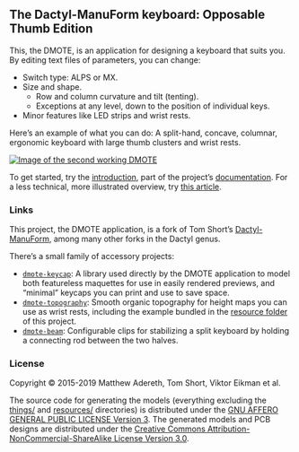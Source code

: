 ## The Dactyl-ManuForm keyboard: Opposable Thumb Edition

This, the DMOTE, is an application for designing a keyboard that suits you. By
editing text files of parameters, you can change:

- Switch type: ALPS or MX.
- Size and shape.
    - Row and column curvature and tilt (tenting).
    - Exceptions at any level, down to the position of individual keys.
- Minor features like LED strips and wrist rests.

Here’s an example of what you can do: A split-hand, concave, columnar,
ergonomic keyboard with large thumb clusters and wrist rests.

[![Image of the second working DMOTE](http://viktor.eikman.se/image/dmote-2-top-down-view/display)](https://viktor.eikman.se/gallery/the-dmote/)

To get started, try the [introduction](doc/intro.md), part of the project’s
[documentation](doc/). For a less technical, more illustrated overview, try
[this article](http://viktor.eikman.se/article/the-dmote/).

### Links

This project, the DMOTE application, is a fork of Tom Short’s
[Dactyl-ManuForm](https://github.com/tshort/dactyl-keyboard), among many
other forks in the Dactyl genus.

There’s a small family of accessory projects:

* [`dmote-keycap`](https://github.com/veikman/dmote-keycap):
  A library used directly by the DMOTE application to model both featureless
  maquettes for use in easily rendered previews, and “minimal” keycaps you can
  print and use to save space.
* [`dmote-topography`](https://github.com/veikman/dmote-topography):
  Smooth organic topography for height maps you can use as wrist rests,
  including the example bundled in the [resource folder](resources/heightmap)
  of this project.
* [`dmote-beam`](https://github.com/veikman/dmote-beam):
  Configurable clips for stabilizing a split keyboard by holding a
  connecting rod between the two halves.

### License

Copyright © 2015-2019 Matthew Adereth, Tom Short, Viktor Eikman et al.

The source code for generating the models (everything excluding the
[things/](things/) and [resources/](resources/) directories) is distributed
under the [GNU AFFERO GENERAL PUBLIC LICENSE Version 3](LICENSE). The generated
models and PCB designs are distributed under the [Creative Commons
Attribution-NonCommercial-ShareAlike License Version 3.0](LICENSE-models).
